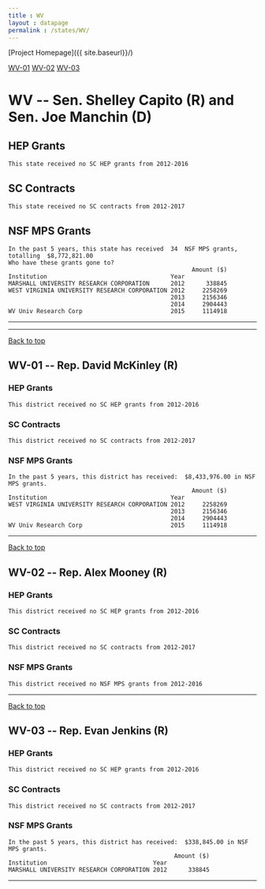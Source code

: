 ```yaml
---
title : WV
layout : datapage
permalink : /states/WV/
---
```

<a name="top"></a>
[Project Homepage]({{ site.baseurl}}/)


[WV-01](#WV-01)  [WV-02](#WV-02)  [WV-03](#WV-03)  

# WV -- Sen. Shelley Capito (R) and  Sen. Joe Manchin (D)
## HEP Grants
```
This state received no SC HEP grants from 2012-2016
```
## SC Contracts
```
This state received no SC contracts from 2012-2017
```
## NSF MPS Grants
```
In the past 5 years, this state has received  34  NSF MPS grants, totalling  $8,772,821.00
Who have these grants gone to?
                                                    Amount ($)
Institution                                   Year            
MARSHALL UNIVERSITY RESEARCH CORPORATION      2012      338845
WEST VIRGINIA UNIVERSITY RESEARCH CORPORATION 2012     2258269
                                              2013     2156346
                                              2014     2904443
WV Univ Research Corp                         2015     1114918
```
---
---
<a name="WV-01"></a>
[Back to top](#top)
## WV-01 -- Rep. David McKinley (R)
### HEP Grants
```
This district received no SC HEP grants from 2012-2016
```
### SC Contracts
```
This district received no SC contracts from 2012-2017
```
### NSF MPS Grants
```
In the past 5 years, this district has received:  $8,433,976.00 in NSF MPS grants.
                                                    Amount ($)
Institution                                   Year            
WEST VIRGINIA UNIVERSITY RESEARCH CORPORATION 2012     2258269
                                              2013     2156346
                                              2014     2904443
WV Univ Research Corp                         2015     1114918
```
---
<a name="WV-02"></a>
[Back to top](#top)
## WV-02 -- Rep. Alex Mooney (R)
### HEP Grants
```
This district received no SC HEP grants from 2012-2016
```
### SC Contracts
```
This district received no SC contracts from 2012-2017
```
### NSF MPS Grants
```
This district received no NSF MPS grants from 2012-2016
```
---
<a name="WV-03"></a>
[Back to top](#top)
## WV-03 -- Rep. Evan Jenkins (R)
### HEP Grants
```
This district received no SC HEP grants from 2012-2016
```
### SC Contracts
```
This district received no SC contracts from 2012-2017
```
### NSF MPS Grants
```
In the past 5 years, this district has received:  $338,845.00 in NSF MPS grants.
                                               Amount ($)
Institution                              Year            
MARSHALL UNIVERSITY RESEARCH CORPORATION 2012      338845
```
---

